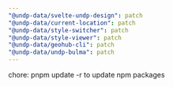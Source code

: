 ```yaml
---
"@undp-data/svelte-undp-design": patch
"@undp-data/current-location": patch
"@undp-data/style-switcher": patch
"@undp-data/style-viewer": patch
"@undp-data/geohub-cli": patch
"@undp-data/undp-bulma": patch
---
```


chore: pnpm update -r to update npm packages
